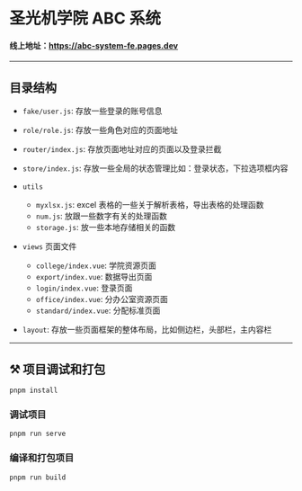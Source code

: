 # 圣光机学院 ABC 系统

#### **线上地址**：https://abc-system-fe.pages.dev

---

## 目录结构

-   `fake/user.js`: 存放一些登录的账号信息
-   `role/role.js`: 存放一些角色对应的页面地址
-   `router/index.js`: 存放页面地址对应的页面以及登录拦截
-   `store/index.js`: 存放一些全局的状态管理比如：登录状态，下拉选项框内容
-   `utils`
    -   `myxlsx.js`: excel 表格的一些关于解析表格，导出表格的处理函数
    -   `num.js`: 放跟一些数字有关的处理函数
    -   `storage.js`: 放一些本地存储相关的函数
-   `views` 页面文件

    -   `college/index.vue`: 学院资源页面
    -   `export/index.vue`: 数据导出页面
    -   `login/index.vue`: 登录页面
    -   `office/index.vue`: 分办公室资源页面
    -   `standard/index.vue`: 分配标准页面

-   `layout`: 存放一些页面框架的整体布局，比如侧边栏，头部栏，主内容栏

---

## ⚒ 项目调试和打包

```
pnpm install
```

### 调试项目

```
pnpm run serve
```

### 编译和打包项目

```
pnpm run build
```
